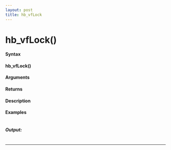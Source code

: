 ```yaml
---
layout: post
title: hb_vfLock
---
```


# hb_vfLock()


#### Syntax

#### hb_vfLock()

#### Arguments

#### Returns

#### Description

#### Examples

```

```

##### Output:

```

```

---